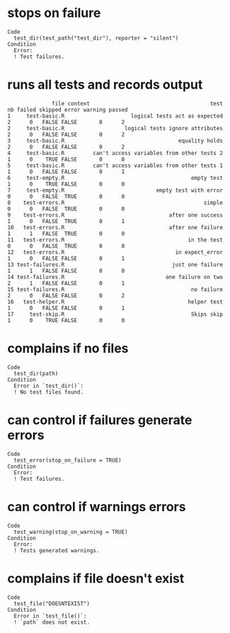 # stops on failure

    Code
      test_dir(test_path("test_dir"), reporter = "silent")
    Condition
      Error:
      ! Test failures.

# runs all tests and records output

                  file context                                      test nb failed skipped error warning passed
    1     test-basic.R                     logical tests act as expected  2      0   FALSE FALSE       0      2
    2     test-basic.R                   logical tests ignore attributes  2      0   FALSE FALSE       0      2
    3     test-basic.R                                    equality holds  2      0   FALSE FALSE       0      2
    4     test-basic.R         can't access variables from other tests 2  1      0    TRUE FALSE       0      0
    5     test-basic.R         can't access variables from other tests 1  1      0   FALSE FALSE       0      1
    6     test-empty.R                                        empty test  1      0    TRUE FALSE       0      0
    7     test-empty.R                             empty test with error  0      0   FALSE  TRUE       0      0
    8    test-errors.R                                            simple  0      0   FALSE  TRUE       0      0
    9    test-errors.R                                 after one success  1      0   FALSE  TRUE       0      1
    10   test-errors.R                                 after one failure  1      1   FALSE  TRUE       0      0
    11   test-errors.R                                       in the test  0      0   FALSE  TRUE       0      0
    12   test-errors.R                                   in expect_error  1      0   FALSE FALSE       0      1
    13 test-failures.R                                  just one failure  1      1   FALSE FALSE       0      0
    14 test-failures.R                                one failure on two  2      1   FALSE FALSE       0      1
    15 test-failures.R                                        no failure  2      0   FALSE FALSE       0      2
    16   test-helper.R                                       helper test  1      0   FALSE FALSE       0      1
    17     test-skip.R                                        Skips skip  1      0    TRUE FALSE       0      0

# complains if no files

    Code
      test_dir(path)
    Condition
      Error in `test_dir()`:
      ! No test files found.

# can control if failures generate errors

    Code
      test_error(stop_on_failure = TRUE)
    Condition
      Error:
      ! Test failures.

# can control if warnings errors

    Code
      test_warning(stop_on_warning = TRUE)
    Condition
      Error:
      ! Tests generated warnings.

# complains if file doesn't exist

    Code
      test_file("DOESNTEXIST")
    Condition
      Error in `test_file()`:
      ! `path` does not exist.

